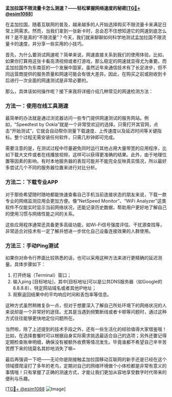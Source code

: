 **孟加拉国不限流量卡怎么测速？——轻松掌握网络速度的秘密[[TG💪+ @esim1088](https://t.me/s/esim1088)]**

在孟加拉国，随着互联网的普及，越来越多的人开始选择购买不限流量卡来满足日常上网需求。然而，当我们拿到一张新卡时，总会忍不住想知道它的网速到底怎么样？是不是真的“不限流量”？今天，我们就来聊聊如何科学地测试孟加拉国不限流量卡的速度，并分享一些实用的小技巧。

首先，为什么要测试网速呢？简单来说，网速直接关系到我们的使用体验。比如，如果你打算用这张卡看高清视频或者打游戏，那么稳定的网速就显得尤为重要。而孟加拉国作为东南亚的一个发展中国家，虽然近年来通信技术有了长足进步，但不同运营商提供的服务质量和网速可能会有很大差异。因此，在购买之前或刚收到卡后进行一次全面的网速测试是非常必要的。

那么，具体该如何操作呢？接下来我将详细介绍几种常见的网速检测方法：

### 方法一：使用在线工具测速

最简单的办法就是通过浏览器访问一些专门提供网速测试的服务网站。例如，“Speedtest by Ookla”就是一个非常受欢迎的选择。只需打开其官网，点击“开始测试”，它就会自动帮你测量下载速度、上传速度以及延迟时间等关键指标。整个过程无需安装任何软件，只需几秒钟即可完成。

需要注意的是，在测试过程中尽量避免同时运行其他占用大量带宽的应用程序，比如下载大文件或者在线播放视频，这样可以获得更准确的结果。此外，由于地理位置等因素的影响，有时本地服务器的表现可能并不能完全反映真实情况，所以最好多尝试几个不同的服务器位置来进行对比分析。

### 方法二：下载专业APP

对于那些希望随时随地都能快速查看自己手机当前连接状态的朋友来说，下载一款专业的网络监测应用会更加方便。像“NetSpeed Monitor”、“WiFi Analyzer”这类软件不仅能实时显示当前网络状况，还能记录历史数据，帮助用户更好地了解自己的使用习惯与网络性能之间的关系。

这些应用程序通常还具备更多高级功能，如Wi-Fi信号强度评估、干扰源查找等，非常适合对技术有一定了解并想进一步优化自己设备连接效果的人群使用。

### 方法三：手动Ping测试

如果你对命令行界面比较熟悉的话，也可以采用这种方法来进行更精确的延迟测量。具体步骤如下：
1. 打开终端（Terminal）窗口；
2. 输入ping [目标地址]，其中[目标地址]可以是公共DNS服务器（如Google的8.8.8.8）、特定网站域名或者其他IP地址；
3. 观察返回结果中的平均响应时间和丢包率等信息。

这种方式虽然稍微复杂一点，但对于想要深入了解自己所处环境下的网络状况的人来说却是一个非常好的途径。尤其是当遇到频繁断线或者卡顿等问题时，通过这种方式往往能够更快地定位问题所在。

当然啦，除了上述提到的技术手段之外，还有一些生活化的经验值得大家借鉴哦！比如，在选择套餐时可以根据自身实际需求挑选最适合自己的选项；另外还要记得定期检查账单明细，确保没有被额外收费等情况发生。毕竟谁都不希望自己辛辛苦苦攒下来的钱莫名其妙地消失了嘛~

最后再强调一下吧——无论你是刚接触孟加拉国移动互联网的新手还是已经在这个领域摸爬滚打了多年的老鸟，定期对自己的网络环境做个小体检都是非常有意义的事情哦！只有掌握了正确的测速方式，才能让我们更加从容地享受数字时代带来的便利与乐趣。

[[TG💪+ @esim1088](https://t.me/s/esim1088) ![Image](https://i.postimg.cc/4NQfJmqS/Snipaste-2025-05-13-00-14-12.png)]